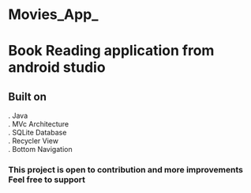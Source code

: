 # Movies_App_
<h1>Book Reading application from android studio</h1>

<h2>Built on </h2>
. Java <br>
. MVc Architecture <br>
. SQLite Database <br>
. Recycler View <br>
. Bottom Navigation <br>

<h3>This project is open to contribution and more improvements Feel free to support</h3>
